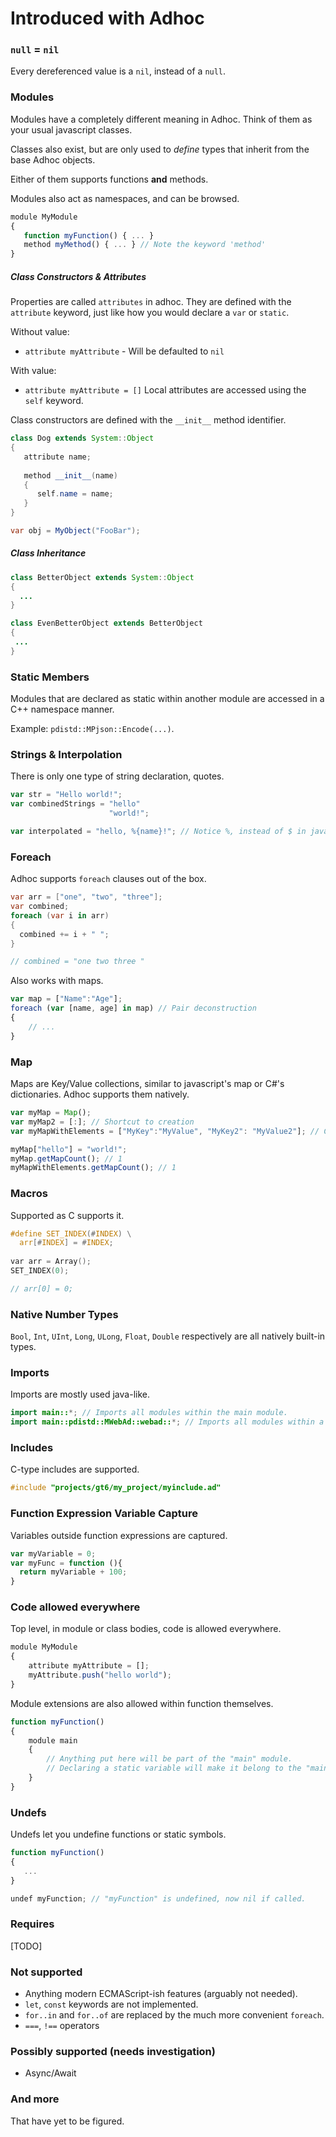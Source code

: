# Introduced with Adhoc
### `null` = `nil`
Every dereferenced value is a `nil`, instead of a `null`.

### Modules
Modules have a completely different meaning in Adhoc. Think of them as your usual javascript classes.

Classes also exist, but are only used to *define* types that inherit from the base Adhoc objects.

Either of them supports functions **and** methods.

Modules also act as namespaces, and can be browsed.

```js
module MyModule
{
   function myFunction() { ... }
   method myMethod() { ... } // Note the keyword 'method'
}
```

##### Class Constructors & Attributes
Properties are called `attributes` in adhoc. They are defined with the `attribute` keyword, just like how you would declare a `var` or `static`.

Without value: 
- `attribute myAttribute` - Will be defaulted to `nil`

With value: 
- `attribute myAttribute = []`
Local attributes are accessed using the `self` keyword.

Class constructors are defined with the `__init__` method identifier.

```java
class Dog extends System::Object
{
   attribute name;
   
   method __init__(name)
   {
      self.name = name;
   }
}

var obj = MyObject("FooBar");
```

##### Class Inheritance

```java
class BetterObject extends System::Object
{
  ...
}

class EvenBetterObject extends BetterObject
{
 ...
}
```

### Static Members
Modules that are declared as static within another module are accessed in a C++ namespace manner.

Example: `pdistd::MPjson::Encode(...)`.

### Strings & Interpolation
There is only one type of string declaration, quotes.
```js
var str = "Hello world!";
var combinedStrings = "hello"
                      "world!";

var interpolated = "hello, %{name}!"; // Notice %, instead of $ in javascript.
```

### Foreach
Adhoc supports `foreach` clauses out of the box.
```csharp
var arr = ["one", "two", "three"];
var combined;
foreach (var i in arr)
{
  combined += i + " ";
}

// combined = "one two three "
```

Also works with maps.
```js
var map = ["Name":"Age"];
foreach (var [name, age] in map) // Pair deconstruction
{
    // ...
}
```

### Map
Maps are Key/Value collections, similar to javascript's map or C#'s dictionaries. Adhoc supports them natively.
```js
var myMap = Map();
var myMap2 = [:]; // Shortcut to creation
var myMapWithElements = ["MyKey":"MyValue", "MyKey2": "MyValue2"]; // Creation with 2 pairs

myMap["hello"] = "world!";
myMap.getMapCount(); // 1
myMapWithElements.getMapCount(); // 1
```

### Macros
Supported as C supports it.
```c
#define SET_INDEX(#INDEX) \
  arr[#INDEX] = #INDEX;
  
var arr = Array();
SET_INDEX(0);

// arr[0] = 0;
```

### Native Number Types
`Bool`, `Int`, `UInt`, `Long`, `ULong`, `Float`, `Double` respectively are all natively built-in types.

### Imports
Imports are mostly used java-like.
```java
import main::*; // Imports all modules within the main module.
import main::pdistd::MWebAd::webad::*; // Imports all modules within a specific module path.
```

### Includes
C-type includes are supported.
```c
#include "projects/gt6/my_project/myinclude.ad"
```

### Function Expression Variable Capture
Variables outside function expressions are captured.
```js
var myVariable = 0;
var myFunc = function (){
  return myVariable + 100;
}
```

### Code allowed everywhere
Top level, in module or class bodies, code is allowed everywhere.
```js
module MyModule
{
    attribute myAttribute = [];
    myAttribute.push("hello world");
}
```

Module extensions are also allowed within function themselves.
```js
function myFunction()
{
    module main
    {
        // Anything put here will be part of the "main" module.
        // Declaring a static variable will make it belong to the "main" module.
    }
}
```

### Undefs
Undefs let you undefine functions or static symbols.

```js
function myFunction()
{
   ...
}

undef myFunction; // "myFunction" is undefined, now nil if called.
```

### Requires
[TODO]

### Not supported
* Anything modern ECMAScript-ish features (arguably not needed).
* `let`, `const` keywords are not implemented.
* `for..in` and `for..of` are replaced by the much more convenient `foreach`.
* `===`, `!==` operators

### Possibly supported (needs investigation)
* Async/Await

### And more
That have yet to be figured.
